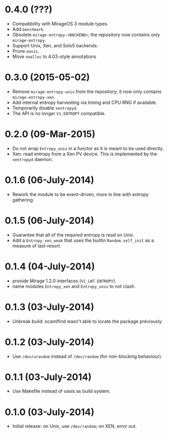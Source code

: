 # 0.4.0 (???)

* Compatibility with MirageOS 3 module types.
* Add `benchmark`.
* Obsolete `mirage-entropy-<BACKEND>`; the repository now contains only `mirage-entropy`.
* Support Unix, Xen, and Solo5 backends.
* Prune `oasis`.
* Move `noalloc` to 4.03-style annotations

# 0.3.0 (2015-05-02)

* Remove `mirage-entropy-unix` from the repository; it now only contains `mirage-entropy-xen`.
* Add internal entropy harvesting via timing and CPU RNG if available.
* Temporarily disable `xentropyd`.
* The API is no longer `V1.ENTROPY` compatible.

# 0.2.0 (09-Mar-2015)

* Do not wrap `Entropy_unix` in a functor as it is meant to be used directly.
* Xen: read entropy from a Xen PV device.  This is implemented by the `xentropyd` daemon.

# 0.1.6 (06-July-2014)

* Rework the module to be event-driven, more in line with entropy gathering.

# 0.1.5 (06-July-2014)

* Guarantee that all of the required entropy is read on Unix.
* Add a `Entropy_xen_weak` that uses the builtin `Random.self_init` as a measure of last-resort.

# 0.1.4 (04-July-2014)

* provide Mirage 1.2.0 interfaces (`V1_LWT.ENTROPY`).
* name modules `Entropy_xen` and `Entropy_unix` to not clash.

# 0.1.3 (03-July-2014)

* Unbreak build: ocamlfind wasn't able to locate the package previously.

# 0.1.2 (03-July-2014)

* Use `/dev/urandom` instead of `/dev/random` (for non-blocking behaviour).

# 0.1.1 (03-July-2014)

* Use Makefile instead of oasis as build system.

# 0.1.0 (03-July-2014)

* Initial release: on Unix, use `/dev/random`; on XEN, error out.
